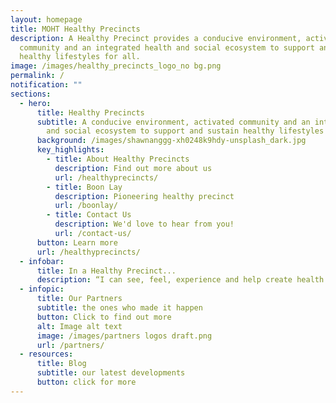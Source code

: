 ```yaml
---
layout: homepage
title: MOHT Healthy Precincts
description: A Healthy Precinct provides a conducive environment, activated
  community and an integrated health and social ecosystem to support and sustain
  healthy lifestyles for all.
image: /images/healthy_precincts_logo_no bg.png
permalink: /
notification: ""
sections:
  - hero:
      title: Healthy Precincts
      subtitle: A conducive environment, activated community and an integrated health
        and social ecosystem to support and sustain healthy lifestyles for all.
      background: /images/shawnanggg-xh0248k9hdy-unsplash_dark.jpg
      key_highlights:
        - title: About Healthy Precincts
          description: Find out more about us
          url: /healthyprecincts/
        - title: Boon Lay
          description: Pioneering healthy precinct
          url: /boonlay/
        - title: Contact Us
          description: We'd love to hear from you!
          url: /contact-us/
      button: Learn more
      url: /healthyprecincts/
  - infobar:
      title: In a Healthy Precinct...
      description: “I can see, feel, experience and help create health everywhere”
  - infopic:
      title: Our Partners
      subtitle: the ones who made it happen
      button: Click to find out more
      alt: Image alt text
      image: /images/partners logos draft.png
      url: /partners/
  - resources:
      title: Blog
      subtitle: our latest developments
      button: click for more
---
```


